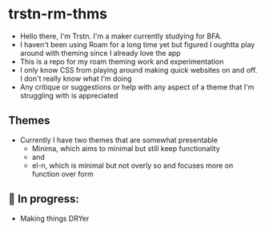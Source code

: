 # trstn-rm-thms
- Hello there, I'm Trstn. I'm a maker currently studying for BFA.
- I haven't been using Roam for a long time yet but figured I oughtta play around with theming since I already love the app
- This is a repo for my roam theming work and experimentation
- I only know CSS from playing around making quick websites on and off. I don't really know what I'm doing
- Any critique or suggestions or help with any aspect of a theme that I'm struggling with is appreciated

## Themes
- Currently I have two themes that are somewhat presentable
  - Minima, which aims to minimal but still keep functionality
  - and
  - el-n, which is minimal but not overly so and focuses more on function over form

## 🤯 In progress:
- Making things DRYer
